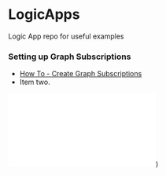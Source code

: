 # LogicApps
Logic App repo for useful examples

### Setting up Graph Subscriptions ###
<ul>
  <li><a href="https://www.markdownguide.org" target="_blank">How To - Create Graph Subscriptions</a>
</li>
  <li>Item two.</li></ul>

![How To - Graph Subscriptions](Graph%20Subscriptions.MD))
